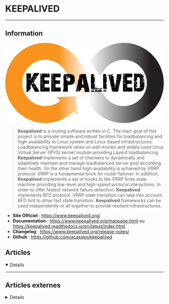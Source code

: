 # KEEPALIVED
---

## <i class="fa-solid fa-hashtag"></i> Information

![Logo](../../_media/apps/keepalived/keepalived_logo.png ':size=250 :no-zoom')


> <i class="fa-solid fa-quote-left"></i> **Keepalived** is a routing software written in C. The main goal of this project is to provide simple and robust facilities for loadbalancing and high-availability to Linux system and Linux based infrastructures. Loadbalancing framework relies on well-known and widely used Linux Virtual Server (IPVS) kernel module providing Layer4 loadbalancing. **Keepalived** implements a set of checkers to dynamically and adaptively maintain and manage loadbalanced server pool according their health. On the other hand high-availability is achieved by VRRP protocol. VRRP is a fundamental brick for router failover. In addition, **Keepalived** implements a set of hooks to the VRRP finite state machine providing low-level and high-speed protocol interactions. In order to offer fastest network failure detection, **Keepalived** implements BFD protocol. VRRP state transition can take into account BFD hint to drive fast state transition. **Keepalived** frameworks can be used independently or all together to provide resilient infrastructures. <i class="fa-solid fa-quote-left fa-rotate-180"></i>


- <i class="fa-solid fa-globe"></i> **Site Officiel** : https://www.keepalived.org/
- <i class="fa-solid fa-book"></i> **Documentation** : https://www.keepalived.org/manpage.html ou https://keepalived.readthedocs.io/en/latest/index.html
- <i class="fa-solid fa-file-circle-question"></i> **Changelog** : https://www.keepalived.org/release-notes/
- <i class="fa-brands fa-github"></i> **Github** : https://github.com/acassen/keepalived



## <i class="fa-regular fa-newspaper"></i> Articles

<details open>

</details>

---

## <i class="fa-solid fa-glasses"></i> Articles externes

<details>

- [HAUTE DISPONIBILITÉ ET RÉPARTITION DE CHARGE AVEC KEEPALIVED !](https://connect.ed-diamond.com/GNU-Linux-Magazine/GLMF-163/Haute-Disponibilite-et-repartition-de-charge-avec-KeepAlived)
- [How to Setup Highly Available NGINX with KeepAlived in Linux](https://www.linuxtechi.com/setup-highly-available-nginx-keepalived-linux/)
- [IP flottante pour Patroni avec Keepalived](https://www.orgrim.net/post/2021-06-07-keepalived-ip-flottante-patroni/)
- [Keepalived and high availability: Advanced topics](https://www.redhat.com/sysadmin/advanced-keepalived)
- [Keepalived et unicast avec plusieurs interfaces](https://vincent.bernat.ch/fr/blog/2020-keepalived-unicast-vxlan)
- [MySQL Router HA with Keepalived](https://lefred.be/content/mysql-router-ha-with-keepalived/)
- [Setting up a Linux cluster with Keepalived: Basic configuration](https://www.redhat.com/sysadmin/keepalived-basics)
- [Using Keepalived for managing simple failover in clusters](https://www.redhat.com/sysadmin/ha-cluster-linux)

</details>
